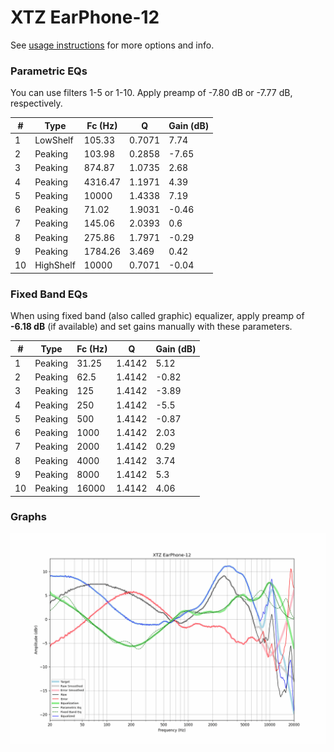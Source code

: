 # XTZ EarPhone-12
See [usage instructions](https://github.com/jaakkopasanen/AutoEq#usage) for more options and info.

### Parametric EQs
You can use filters 1-5 or 1-10. Apply preamp of -7.80 dB or -7.77 dB, respectively.

|   # | Type      |   Fc (Hz) |      Q |   Gain (dB) |
|-----|-----------|-----------|--------|-------------|
|   1 | LowShelf  |    105.33 | 0.7071 |        7.74 |
|   2 | Peaking   |    103.98 | 0.2858 |       -7.65 |
|   3 | Peaking   |    874.87 | 1.0735 |        2.68 |
|   4 | Peaking   |   4316.47 | 1.1971 |        4.39 |
|   5 | Peaking   |  10000    | 1.4338 |        7.19 |
|   6 | Peaking   |     71.02 | 1.9031 |       -0.46 |
|   7 | Peaking   |    145.06 | 2.0393 |        0.6  |
|   8 | Peaking   |    275.86 | 1.7971 |       -0.29 |
|   9 | Peaking   |   1784.26 | 3.469  |        0.42 |
|  10 | HighShelf |  10000    | 0.7071 |       -0.04 |

### Fixed Band EQs
When using fixed band (also called graphic) equalizer, apply preamp of **-6.18 dB** (if available) and set gains manually with these parameters.

|   # | Type    |   Fc (Hz) |      Q |   Gain (dB) |
|-----|---------|-----------|--------|-------------|
|   1 | Peaking |     31.25 | 1.4142 |        5.12 |
|   2 | Peaking |     62.5  | 1.4142 |       -0.82 |
|   3 | Peaking |    125    | 1.4142 |       -3.89 |
|   4 | Peaking |    250    | 1.4142 |       -5.5  |
|   5 | Peaking |    500    | 1.4142 |       -0.87 |
|   6 | Peaking |   1000    | 1.4142 |        2.03 |
|   7 | Peaking |   2000    | 1.4142 |        0.29 |
|   8 | Peaking |   4000    | 1.4142 |        3.74 |
|   9 | Peaking |   8000    | 1.4142 |        5.3  |
|  10 | Peaking |  16000    | 1.4142 |        4.06 |

### Graphs
![](./XTZ%20EarPhone-12.png)

